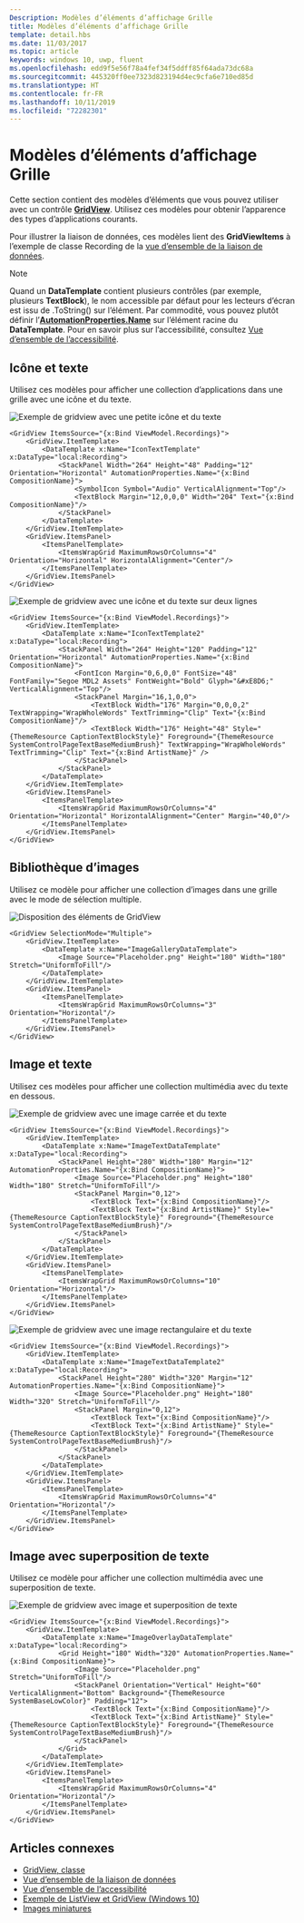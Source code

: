```yaml
---
Description: Modèles d’éléments d’affichage Grille
title: Modèles d’éléments d’affichage Grille
template: detail.hbs
ms.date: 11/03/2017
ms.topic: article
keywords: windows 10, uwp, fluent
ms.openlocfilehash: edd9f5e56f78a4fef34f5ddff85f64ada73dc68a
ms.sourcegitcommit: 445320ff0ee7323d823194d4ec9cfa6e710ed85d
ms.translationtype: HT
ms.contentlocale: fr-FR
ms.lasthandoff: 10/11/2019
ms.locfileid: "72282301"
---
```

# <a name="item-templates-for-grid-view"></a>Modèles d’éléments d’affichage Grille

Cette section contient des modèles d’éléments que vous pouvez utiliser avec un contrôle [**GridView**](https://docs.microsoft.com/en-us/uwp/api/Windows.UI.Xaml.Controls.GridView). Utilisez ces modèles pour obtenir l’apparence des types d’applications courants.

Pour illustrer la liaison de données, ces modèles lient des **GridViewItems** à l’exemple de classe Recording de la [vue d’ensemble de la liaison de données](../../data-binding/data-binding-quickstart.md).

> [!NOTE] 
> Quand un **DataTemplate** contient plusieurs contrôles (par exemple, plusieurs **TextBlock**), le nom accessible par défaut pour les lecteurs d’écran est issu de .ToString() sur l’élément. Par commodité, vous pouvez plutôt définir l’[**AutomationProperties.Name**](https://docs.microsoft.com/en-us/uwp/api/windows.ui.xaml.automation.automationproperties) sur l’élément racine du **DataTemplate**. Pour en savoir plus sur l’accessibilité, consultez [Vue d’ensemble de l’accessibilité](../accessibility/accessibility-overview.md).

## <a name="icon-and-text"></a>Icône et texte
Utilisez ces modèles pour afficher une collection d’applications dans une grille avec une icône et du texte.

![Exemple de gridview avec une petite icône et du texte](images/listitems/icontext.png)
```xaml
<GridView ItemsSource="{x:Bind ViewModel.Recordings}">
    <GridView.ItemTemplate>
        <DataTemplate x:Name="IconTextTemplate" x:DataType="local:Recording">
            <StackPanel Width="264" Height="48" Padding="12" Orientation="Horizontal" AutomationProperties.Name="{x:Bind CompositionName}">
                <SymbolIcon Symbol="Audio" VerticalAlignment="Top"/>
                <TextBlock Margin="12,0,0,0" Width="204" Text="{x:Bind CompositionName}"/>
            </StackPanel>
        </DataTemplate>
    </GridView.ItemTemplate>
    <GridView.ItemsPanel>
        <ItemsPanelTemplate>
            <ItemsWrapGrid MaximumRowsOrColumns="4" Orientation="Horizontal" HorizontalAlignment="Center"/>
        </ItemsPanelTemplate>
    </GridView.ItemsPanel>
</GridView>
```

![Exemple de gridview avec une icône et du texte sur deux lignes](images/listitems/icontext2.png)
```xaml
<GridView ItemsSource="{x:Bind ViewModel.Recordings}">
    <GridView.ItemTemplate>
        <DataTemplate x:Name="IconTextTemplate2" x:DataType="local:Recording">
            <StackPanel Width="264" Height="120" Padding="12" Orientation="Horizontal" AutomationProperties.Name="{x:Bind CompositionName}">
                <FontIcon Margin="0,6,0,0" FontSize="48" FontFamily="Segoe MDL2 Assets" FontWeight="Bold" Glyph="&#xE8D6;" VerticalAlignment="Top"/>
                <StackPanel Margin="16,1,0,0">
                    <TextBlock Width="176" Margin="0,0,0,2" TextWrapping="WrapWholeWords" TextTrimming="Clip" Text="{x:Bind CompositionName}"/>
                    <TextBlock Width="176" Height="48" Style="{ThemeResource CaptionTextBlockStyle}" Foreground="{ThemeResource SystemControlPageTextBaseMediumBrush}" TextWrapping="WrapWholeWords" TextTrimming="Clip" Text="{x:Bind ArtistName}" />
                </StackPanel>
            </StackPanel>
        </DataTemplate>
    </GridView.ItemTemplate>
    <GridView.ItemsPanel>
        <ItemsPanelTemplate>
            <ItemsWrapGrid MaximumRowsOrColumns="4" Orientation="Horizontal" HorizontalAlignment="Center" Margin="40,0"/>
        </ItemsPanelTemplate>
    </GridView.ItemsPanel>
</GridView>
```

## <a name="image-gallery"></a>Bibliothèque d’images
Utilisez ce modèle pour afficher une collection d’images dans une grille avec le mode de sélection multiple.

![Disposition des éléments de GridView](images/listitems/gridviewitems.png)
```xaml
<GridView SelectionMode="Multiple">
    <GridView.ItemTemplate>
        <DataTemplate x:Name="ImageGalleryDataTemplate">
            <Image Source="Placeholder.png" Height="180" Width="180" Stretch="UniformToFill"/>
        </DataTemplate>
    </GridView.ItemTemplate>
    <GridView.ItemsPanel>
        <ItemsPanelTemplate>
            <ItemsWrapGrid MaximumRowsOrColumns="3" Orientation="Horizontal"/>
        </ItemsPanelTemplate>
    </GridView.ItemsPanel>
</GridView>
```
## <a name="image-and-text"></a>Image et texte
Utilisez ces modèles pour afficher une collection multimédia avec du texte en dessous.

![Exemple de gridview avec une image carrée et du texte](images/listitems/imageandtext.png)
```xaml
<GridView ItemsSource="{x:Bind ViewModel.Recordings}">
    <GridView.ItemTemplate>
        <DataTemplate x:Name="ImageTextDataTemplate" x:DataType="local:Recording">
            <StackPanel Height="280" Width="180" Margin="12" AutomationProperties.Name="{x:Bind CompositionName}">
                <Image Source="Placeholder.png" Height="180" Width="180" Stretch="UniformToFill"/>
                <StackPanel Margin="0,12">
                    <TextBlock Text="{x:Bind CompositionName}"/>
                    <TextBlock Text="{x:Bind ArtistName}" Style="{ThemeResource CaptionTextBlockStyle}" Foreground="{ThemeResource SystemControlPageTextBaseMediumBrush}"/>
                </StackPanel>
            </StackPanel>
        </DataTemplate>
    </GridView.ItemTemplate>
    <GridView.ItemsPanel>
        <ItemsPanelTemplate>
            <ItemsWrapGrid MaximumRowsOrColumns="10" Orientation="Horizontal"/>
        </ItemsPanelTemplate>
    </GridView.ItemsPanel>
</GridView>
```

![Exemple de gridview avec une image rectangulaire et du texte](images/listitems/imageandtext2.png)
```xaml
<GridView ItemsSource="{x:Bind ViewModel.Recordings}">
    <GridView.ItemTemplate>
        <DataTemplate x:Name="ImageTextDataTemplate2" x:DataType="local:Recording">
            <StackPanel Height="280" Width="320" Margin="12" AutomationProperties.Name="{x:Bind CompositionName}">
                <Image Source="Placeholder.png" Height="180" Width="320" Stretch="UniformToFill"/>
                <StackPanel Margin="0,12">
                    <TextBlock Text="{x:Bind CompositionName}"/>
                    <TextBlock Text="{x:Bind ArtistName}" Style="{ThemeResource CaptionTextBlockStyle}" Foreground="{ThemeResource SystemControlPageTextBaseMediumBrush}"/>
                </StackPanel>
            </StackPanel>
        </DataTemplate>
    </GridView.ItemTemplate>
    <GridView.ItemsPanel>
        <ItemsPanelTemplate>
            <ItemsWrapGrid MaximumRowsOrColumns="4" Orientation="Horizontal"/>
        </ItemsPanelTemplate>
    </GridView.ItemsPanel>
</GridView>
```

## <a name="image-with-text-overlay"></a>Image avec superposition de texte
Utilisez ce modèle pour afficher une collection multimédia avec une superposition de texte.

![Exemple de gridview avec image et superposition de texte](images/listitems/imageoverlay.png)
```xaml
<GridView ItemsSource="{x:Bind ViewModel.Recordings}">
    <GridView.ItemTemplate>
        <DataTemplate x:Name="ImageOverlayDataTemplate" x:DataType="local:Recording">
            <Grid Height="180" Width="320" AutomationProperties.Name="{x:Bind CompositionName}">
                <Image Source="Placeholder.png" Stretch="UniformToFill"/>
                <StackPanel Orientation="Vertical" Height="60" VerticalAlignment="Bottom" Background="{ThemeResource SystemBaseLowColor}" Padding="12">
                    <TextBlock Text="{x:Bind CompositionName}"/>
                    <TextBlock Text="{x:Bind ArtistName}" Style="{ThemeResource CaptionTextBlockStyle}" Foreground="{ThemeResource SystemControlPageTextBaseMediumBrush}"/>
                </StackPanel>
            </Grid>
        </DataTemplate>
    </GridView.ItemTemplate>
    <GridView.ItemsPanel>
        <ItemsPanelTemplate>
            <ItemsWrapGrid MaximumRowsOrColumns="4" Orientation="Horizontal"/>
        </ItemsPanelTemplate>
    </GridView.ItemsPanel>
</GridView>
```

## <a name="related-articles"></a>Articles connexes
- [GridView, classe](https://docs.microsoft.com/en-us/uwp/api/Windows.UI.Xaml.Controls.GridView)
- [Vue d’ensemble de la liaison de données](../../data-binding/data-binding-quickstart.md)
- [Vue d’ensemble de l’accessibilité](../accessibility/accessibility-overview.md)
- [Exemple de ListView et GridView (Windows 10)](https://github.com/Microsoft/Windows-universal-samples/tree/master/Samples/XamlListView)
- [Images miniatures](../../files/thumbnails.md)
